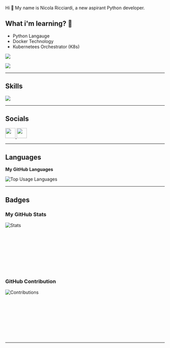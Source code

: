 Hi 👋 My name is Nicola Ricciardi, a new aspirant Python developer.
## What i'm learning? 🧠
* Python Langauge
* Docker Technology
* Kubernetees Orchestrator (K8s)

<p align="left"> <img src="https://img.shields.io/github/followers/Sir-Chester-King?logo=github&style=for-the-badge&color=blue"/> </p>

<p align="left"> <img src="https://komarev.com/ghpvc/?username=Sir-Chester-King&color=blue&style=for-the-badge&abbreviated=true"/> </p>
  
---
## Skills

<p align="left">
  <a href="https://skillicons.dev">
    <img src="https://skillicons.dev/icons?i=py,docker,kubernetes,vscode,pycharm" />
  </a>
</p>

---
## Socials

<p align="left"> <a href="https://www.github.com/Sir-Chester-King" target="_blank" rel="noreferrer"> <picture> <source media="(prefers-color-scheme: dark)" srcset="https://raw.githubusercontent.com/danielcranney/readme-generator/main/public/icons/socials/github-dark.svg" /> <source media="(prefers-color-scheme: light)" srcset="https://raw.githubusercontent.com/danielcranney/readme-generator/main/public/icons/socials/github.svg" /> <img src="https://raw.githubusercontent.com/danielcranney/readme-generator/main/public/icons/socials/github.svg" width="32" height="32" /> </picture> </a> <a href="https://www.linkedin.com/in/nicolaricciardi97" target="_blank" rel="noreferrer"> <picture> <source media="(prefers-color-scheme: dark)" srcset="https://raw.githubusercontent.com/danielcranney/readme-generator/main/public/icons/socials/linkedin-dark.svg" /> <source media="(prefers-color-scheme: light)" srcset="https://raw.githubusercontent.com/danielcranney/readme-generator/main/public/icons/socials/linkedin.svg" /> <img src="https://raw.githubusercontent.com/danielcranney/readme-generator/main/public/icons/socials/linkedin.svg" width="32" height="32" /> </picture> </a></p>

---
## Languages
<b>My GitHub Languages</b>

<p>
  <img align="center" src="https://github-readme-stats.vercel.app/api/top-langs?username=Sir-Chester-King&show_icons=true&locale=en&layout=compact&title_color=0891b2&text_color=ffffff&bg_color=1c1917" alt="Top Usage Languages"/>
</p>

---
## <b>Badges</b>

### My GitHub Stats

<p>
  <img align="left" src="https://github-readme-stats.vercel.app/api?username=Sir-Chester-King&show_icons=true&locale=en&layout=compact&title_color=0891b2&text_color=ffffff&bg_color=1c1917" alt="Stats"/>
</p>

&nbsp;<br>&nbsp;<br>&nbsp;<br>&nbsp;<br>&nbsp;<br>&nbsp;<br>&nbsp;<br>&nbsp;<br>&nbsp;<br>

### GitHub Contribution
<p>
  <img align="left" src="https://github-readme-streak-stats.herokuapp.com/?user=Sir-Chester-King&background=1c1917&show_icons=true&locale=en&layout=compact&title_color=0891b2&text_color=ffffff&bg_color=1c1917&sideNums=ffffff&sideLabels=ffffff&dates=ffffff&currStreakNum=ffffff" alt="Contributions"/>
</p>
&nbsp;<br>&nbsp;<br>&nbsp;<br>&nbsp;<br>&nbsp;<br>&nbsp;<br>&nbsp;<br>&nbsp;<br>&nbsp;<br>

---
